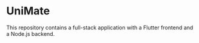 # UniMate
This repository contains a full-stack application with a Flutter frontend and a Node.js backend.
